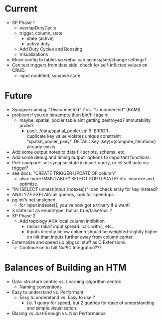 # Current

* SP Phase 1
  * overlapDutyCycle
  * trigger_column_state
    - state (active)
    - active duty
  * Add Duty Cycles and Boosting.
  * Visualizations
* Move config to tables so webui can access/see/change settings?
* Can test triggers from data side!  check for self-inflicted values on CRUD.
  * input.modified, synapse.state

# Future

* Synapse naming: "Disconnected" ? vs. "Unconnected" (BAMI)
* problem if you do bin/empty then bin/fill again:
  * maybe: spatial_pooler table aint getting destroyed? immutability probs?
    * psql:../data/spatial_pooler.sql:9: ERROR:  
      duplicate key value violates unique constraint "spatial_pooler_pkey". 
      DETAIL:  Key (key)=(compute_iterations) already exists.
* Add some output notes to data fill scripts, schema, etc.
* Add some debug and timing output+options to important functions.
* Perf compare: set synapse.state in insert query, or let self auto via trigger?
* see docs: "CREATE TRIGGER UPDATE OF column"
  * also: more IMMUTABLE? SELECT FOR UPDATE? etc. improve and optimize.
* "IN (SELECT unnest(input_indexes))": can check array for key instead?
* ANALYZE EXPLAIN all queries, look for speedups
* pg int's not unsigned.  
  * for input indexes[], you've now got a trinary if u want!
* 3 state not as enum/type, but as true/false/null ?
* SP Phase 2
  * Add topology AKA local column inhibition 
    * radius (aka? input spread. calc with.), etc.
    * Inputs directly below column should be weighted slightly higher on init
      than inputs further away from column center.
* Externalize and speed up plpgsql stuff as C Extensions.
  * Continue on to full NuPIC Integration???

# Balances of Building an HTM

* Data-structure centric vs. Learning-algorithm centric
  * Naming conventions
* Easy to understand vs. Performant
  * Easy to understand vs. Easy to use ?
    * i.e. 1 query for speed, but 2 queries for ease of understanding and
      simple visualization.
* Blazing vs Just-Enough vs. Non Performance

